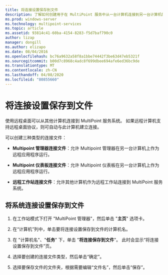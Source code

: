 ```yaml
---
title: 将连接设置保存到文件
description: 了解如何创建用于在 MultiPoint 服务中从一台计算机连接到另一台计算机的连接文件
ms.prod: windows-server
ms.technology: multipoint-services
ms.topic: article
ms.assetid: 93814c41-60ba-4154-8283-f5d7baf790c0
author: lizap
manager: dongill
ms.author: elizapo
ms.date: 08/04/2016
ms.openlocfilehash: bc76a9632a58f8a1bbe74442f3be63d47eb5321f
ms.sourcegitcommit: b00d7c8968c4adc8f699dbee694afe6ed36bc9de
ms.translationtype: MT
ms.contentlocale: zh-CN
ms.lasthandoff: 04/08/2020
ms.locfileid: "80855660"
---
```

# <a name="save-connection-settings-to-file"></a>将连接设置保存到文件
使用远程桌面可以从其他计算机连接到 MultiPoint 服务系统。 如果远程计算机支持远程桌面协议，则可自动与此计算机建立连接。  
  
可以创建三种类型的连接文件：  
  
- **Multipoint 管理器连接文件**：允许 Multipoint 管理器在另一台计算机上作为远程应用程序运行。  
  
- **Multipoint 仪表板连接文件**：允许 Multipoint 仪表板在另一台计算机上作为远程应用程序运行。  
  
- **远程工作站连接文件**：允许其他计算机作为远程工作站连接到 MultiPoint 服务系统。  
  
## <a name="to-save-system-connection-settings-to-a-file"></a>将系统连接设置保存到文件  
  
1.  在工作站模式下打开 "MultiPoint 管理器"，然后单击 "**主页**" 选项卡。  
  
2.  在“计算机”列中，单击要将连接设置保存到文件的计算机名。  
  
3.  在 "计算机名"、"**任务**" 下，单击 "**将连接保存到文件**"。 此时会显示“将连接设置保存到文件”页。  
  
4.  选择要创建的连接文件类型，然后单击“确定”。  
  
5.  选择要保存文件的文件夹，根据需要编辑“文件名”，然后单击“保存”。